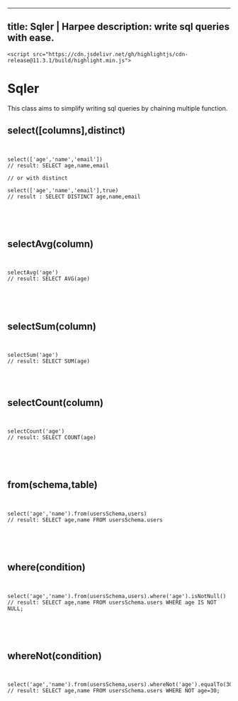    ---
   title: Sqler | Harpee
   description: write sql queries with ease.
   ---
   
   <link rel="stylesheet" href="https://cdnjs.cloudflare.com/ajax/libs/highlight.js/11.4.0/styles/atom-one-dark-reasonable.min.css" /> 

    <script src="https://cdn.jsdelivr.net/gh/highlightjs/cdn-release@11.3.1/build/highlight.min.js">
  </script> 




# Sqler 
This class aims to simplify writing sql queries
by chaining multiple function.

## select([columns],distinct)
<pre>
<code>

select(['age','name','email'])
// result: SELECT age,name,email

// or with distinct

select(['age','name','email'],true)
// result : SELECT DISTINCT age,name,email



</code>
</pre>

## selectAvg(column)
<pre>
<code>

selectAvg('age')
// result: SELECT AVG(age)



</code>
</pre>

## selectSum(column)
<pre>
<code>

selectSum('age')
// result: SELECT SUM(age)


</code>
</pre>

## selectCount(column)
<pre>
<code>

selectCount('age')
// result: SELECT COUNT(age)



</code>
</pre>

## from(schema,table)
<pre>
<code>

select('age','name').from(usersSchema,users)
// result: SELECT age,name FROM usersSchema.users



</code>
</pre>

## where(condition)
<pre>
<code>

select('age','name').from(usersSchema,users).where('age').isNotNull()
// result: SELECT age,name FROM usersSchema.users WHERE age IS NOT NULL;



</code>
</pre>

## whereNot(condition)
<pre>
<code>

select('age','name').from(usersSchema,users).whereNot('age').equalTo(30)
// result: SELECT age,name FROM usersSchema.users WHERE NOT age=30;



</code>
</pre>


   <script>
      hljs.highlightAll();
   </script>